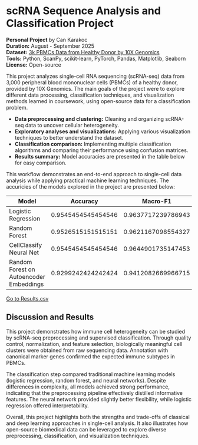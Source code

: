 # scRNA Sequence Analysis and Classification Project
**Personal Project** by Can Karakoc  
**Duration:** August - September 2025  
**Dataset:** [3k PBMCs Data from Healthy Donor by 10X Genomics](https://www.10xgenomics.com/datasets/3-k-pbm-cs-from-a-healthy-donor-1-standard-1-1-0)  
**Tools:** Python, ScanPy, scikit-learn, PyTorch, Pandas, Matplotlib, Seaborn  
**License:** Open-source

This project analyzes single-cell RNA sequencing (scRNA-seq) data from 3,000 peripheral blood mononuclear cells (PBMCs) of a healthy donor, provided by 10X Genomics. The main goals of the project were to explore different data processing, classification techniques, and visualization methods learned in coursework, using open-source data for a classification problem.  

- **Data preprocessing and clustering:** Cleaning and organizing scRNA-seq data to uncover cellular heterogeneity.  
- **Exploratory analyses and visualizations:** Applying various visualization techniques to better understand the dataset.  
- **Classification comparison:** Implementing multiple classification algorithms and comparing their performance using confusion matrices.  
- **Results summary:** Model accuracies are presented in the table below for easy comparison.  

This workflow demonstrates an end-to-end approach to single-cell data analysis while applying practical machine learning techniques. The accuricies of the models explored in the project are presented below:


|Model                                  |Accuracy          |Macro-F1          |
|---------------------------------------|------------------|------------------|
|Logistic Regression                   |0.9545454545454546|0.9637717239786943|
|Random Forest                          |0.9526515151515151|0.9621167098554327|
|CellClassify Neural Net                |0.9545454545454546|0.9644901735147453|
|Random Forest on Autoencoder Embeddings|0.9299242424242424|0.9412082669966715|

[Go to Results.csv](results/model_benchmark.csv)

 ## Discussion and Results

This project demonstrates how immune cell heterogeneity can be studied by scRNA-seq preprocessing and supervised classification. Through quality control, normalization, and feature selection, biologically meaningful cell clusters were obtained from raw sequencing data. Annotation with canonical marker genes confirmed the expected immune subtypes in PBMCs.

The classification step compared traditional machine learning models (logistic regression, random forest, and neural networks). Despite differences in complexity, all models achieved strong performance, indicating that the preprocessing pipeline effectively distilled informative features. The neural network provided slightly better flexibility, while logistic regression offered interpretability.

Overall, this project highlights both the strengths and trade-offs of classical and deep learning approaches in single-cell analysis. It also illustrates how open-source biomedical data can be leveraged to explore diverse preprocessing, classification, and visualization techniques.
